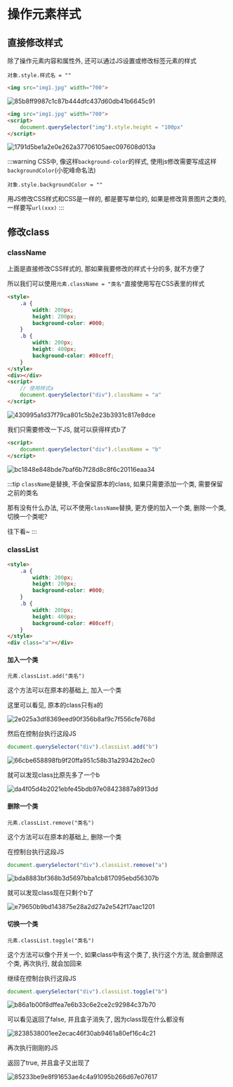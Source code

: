 # 操作元素样式

## 直接修改样式

除了操作元素内容和属性外, 还可以通过JS设置或修改标签元素的样式

`对象.style.样式名 = ""`

```html
<img src="img1.jpg" width="700">
```

![85b8ff9987c1c87b444dfc437d60db41b6645c91](Assets/85b8ff9987c1c87b444dfc437d60db41b6645c91.png)

```html
<img src="img1.jpg" width="700">
<script>
    document.querySelector("img").style.height = "100px"
</script>
```

![1791d5be1a2e0e262a37706105aec097608d013a](Assets/1791d5be1a2e0e262a37706105aec097608d013a.png)

:::warning
CSS中, 像这样`background-color`的样式, 使用js修改需要写成这样`backgroundColor`(小驼峰命名法)

`对象.style.backgroundColor = ""`

用JS修改CSS样式和CSS是一样的, 都是要写单位的, 如果是修改背景图片之类的, 一样要写`url(xxx)`
:::

## 修改class

### className

上面是直接修改CSS样式的, 那如果我要修改的样式十分的多, 就不方便了

所以我们可以使用`元素.className = "类名"`直接使用写在CSS表里的样式

```html
<style>
    .a {
        width: 200px;
        height: 200px;
        background-color: #000;
    }
    .b {
        width: 200px;
        height: 400px;
        background-color: #80ceff;
    }
</style>
<div></div>
<script>
    // 使用样式a
    document.querySelector("div").className = "a"
</script>
```

![430995a1d37f79ca801c5b2e23b3931c817e8dce](Assets/430995a1d37f79ca801c5b2e23b3931c817e8dce.png)

我们只需要修改一下JS, 就可以获得样式b了

```html
<script>
    document.querySelector("div").className = "b"
</script>
```

![bc1848e848bde7baf6b7f28d8c8f6c20116eaa34](Assets/bc1848e848bde7baf6b7f28d8c8f6c20116eaa34.png)

:::tip
`className`是替换, 不会保留原本的class, 如果只需要添加一个类, 需要保留之前的类名

那有没有什么办法, 可以不使用`className`替换, 更方便的加入一个类, 删除一个类, 切换一个类呢?

往下看~
:::

### classList

```html
<style>
    .a {
        width: 200px;
        height: 200px;
        background-color: #000;
    }
    .b {
        width: 200px;
        height: 400px;
        background-color: #80ceff;
    }
</style>
<div class="a"></div>
```

#### 加入一个类

`元素.classList.add("类名")`

这个方法可以在原本的基础上, 加入一个类

这里可以看见, 原本的class只有a的

![2e025a3df8369eed90f356b8af9c7f556cfe768d](Assets/2e025a3df8369eed90f356b8af9c7f556cfe768d.png)

然后在控制台执行这段JS

```js
document.querySelector("div").classList.add("b")
```

![66cbe658898fb9f20ffa951c58b31a29342b2ec0](Assets/66cbe658898fb9f20ffa951c58b31a29342b2ec0.png)

就可以发现class比原先多了一个b

![da4f05d4b2021ebfe45bdb97e08423887a8913dd](Assets/da4f05d4b2021ebfe45bdb97e08423887a8913dd.png)

#### 删除一个类

`元素.classList.remove("类名")`

这个方法可以在原本的基础上, 删除一个类

在控制台执行这段JS

```js
document.querySelector("div").classList.remove("a")
```

![bda8883bf368b3d5697bba1cb817095ebd56307b](Assets/bda8883bf368b3d5697bba1cb817095ebd56307b.png)

就可以发现class现在只剩个b了

![e79650b9bd143875e28a2d27a2e542f17aac1201](Assets/e79650b9bd143875e28a2d27a2e542f17aac1201.png)

#### 切换一个类

`元素.classList.toggle("类名")`

这个方法可以像个开关一个, 如果class中有这个类了, 执行这个方法, 就会删除这个类, 再次执行, 就会加回来

继续在控制台执行这段JS

```js
document.querySelector("div").classList.toggle("b")
```

![b86a1b00f8dffea7e6b33c6e2ce2c92984c37b70](Assets/b86a1b00f8dffea7e6b33c6e2ce2c92984c37b70.png)

可以看见返回了false, 并且盒子消失了, 因为class现在什么都没有

![8238538001ee2ecac46f30ab9461a80ef16c4c21](Assets/8238538001ee2ecac46f30ab9461a80ef16c4c21.png)

再次执行刚刚的JS

返回了true, 并且盒子又出现了

![85233be9e8f91653ae4c4a91095b266d67e07617](Assets/85233be9e8f91653ae4c4a91095b266d67e07617.png)
